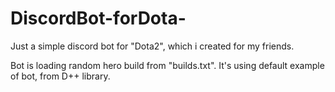 # DiscordBot-forDota-
Just a simple discord bot for "Dota2", which i created for my friends.

Bot is loading random hero build from "builds.txt". It's using default example of bot, from D++ library. 
